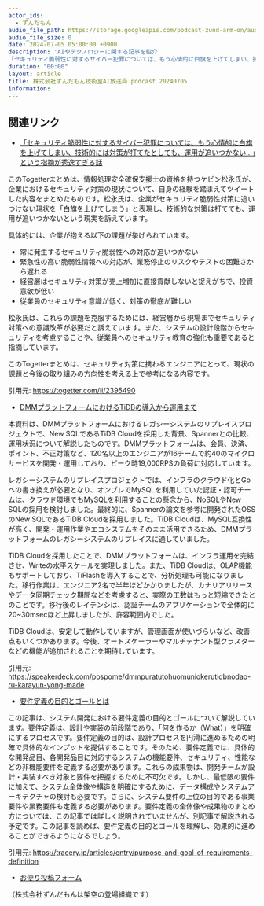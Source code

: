 ```yaml
---
actor_ids:
  - ずんだもん
audio_file_path: https://storage.googleapis.com/podcast-zund-arm-on/audio/株式会社ずんだもん技術室AI放送局_podcast_20240705.mp3
audio_file_size: 0
date: 2024-07-05 05:00:00 +0900
description: 'AIやテクノロジーに関する記事を紹介  
「セキュリティ脆弱性に対するサイバー犯罪については、もう心情的に白旗を上げてしまい、技術的には対策が打てたとしても、運用が追いつかない…」という指摘が秀逸すぎる話、DMMプラットフォームにおけるTiDBの導入から運用まで、要件定義の目的とゴールとは'
duration: "00:00"
layout: article
title: 株式会社ずんだもん技術室AI放送局 podcast 20240705
information: 
---
```


## 関連リンク


- [「セキュリティ脆弱性に対するサイバー犯罪については、もう心情的に白旗を上げてしまい、技術的には対策が打てたとしても、運用が追いつかない…」という指摘が秀逸すぎる話](https://togetter.com/li/2395490)  


このTogetterまとめは、情報処理安全確保支援士の資格を持つケビン松永氏が、企業におけるセキュリティ対策の現状について、自身の経験を踏まえてツイートした内容をまとめたものです。松永氏は、企業がセキュリティ脆弱性対策に追いつけない現状を「白旗を上げてしまう」と表現し、技術的な対策は打てても、運用が追いつかないという現実を訴えています。

具体的には、企業が抱える以下の課題が挙げられています。

* 常に発生するセキュリティ脆弱性への対応が追いつかない
* 緊急性の高い脆弱性情報への対応が、業務停止のリスクやテストの困難さから遅れる
* 経営層はセキュリティ対策が売上増加に直接貢献しないと捉えがちで、投資意欲が低い
* 従業員のセキュリティ意識が低く、対策の徹底が難しい

松永氏は、これらの課題を克服するためには、経営層から現場までセキュリティ対策への意識改革が必要だと訴えています。また、システムの設計段階からセキュリティを考慮することや、従業員へのセキュリティ教育の強化も重要であると指摘しています。

このTogetterまとめは、セキュリティ対策に携わるエンジニアにとって、現状の課題と今後の取り組みの方向性を考える上で参考になる内容です。 


引用元: https://togetter.com/li/2395490


- [DMMプラットフォームにおけるTiDBの導入から運用まで](https://speakerdeck.com/pospome/dmmpuratutohuomuniokerutidbnodao-ru-karayun-yong-made)  


本資料は、DMMプラットフォームにおけるレガシーシステムのリプレイスプロジェクトで、New SQLであるTiDB Cloudを採用した背景、Spannerとの比較、運用状況について解説したものです。DMMプラットフォームは、会員、決済、ポイント、不正対策など、120名以上のエンジニアが16チームで約40のマイクロサービスを開発・運用しており、ピーク時19,000RPSの負荷に対応しています。

レガシーシステムのリプレイスプロジェクトでは、インフラのクラウド化とGoへの書き換えが必要となり、オンプレでMySQLを利用していた認証・認可チームは、クラウド環境でもMySQLを利用することの懸念から、NoSQLやNew SQLの採用を検討しました。最終的に、Spannerの論文を参考に開発されたOSSのNew SQLであるTiDB Cloudを採用しました。TiDB Cloudは、MySQL互換性が高く、開発・運用作業やエコシステムをそのまま活用できるため、DMMプラットフォームのレガシーシステムのリプレイスに適していました。

TiDB Cloudを採用したことで、DMMプラットフォームは、インフラ運用を完結させ、Writeの水平スケールを実現しました。また、TiDB Cloudは、OLAP機能もサポートしており、TiFlashを導入することで、分析処理も可能になりました。移行作業は、エンジニア2名で半年ほどかかりましたが、カナリアリリースやデータ同期チェック期間などを考慮すると、実際の工数はもっと短縮できたとのことです。移行後のレイテンシは、認証チームのアプリケーションで全体的に20~30msecほど上昇しましたが、許容範囲内でした。

TiDB Cloudは、安定して動作していますが、管理画面が使いづらいなど、改善点もいくつかあります。今後、オートスケーラーやマルチテナント型クラスターなどの機能が追加されることを期待しています。


引用元: https://speakerdeck.com/pospome/dmmpuratutohuomuniokerutidbnodao-ru-karayun-yong-made


- [要件定義の目的とゴールとは](https://tracery.jp/articles/entry/purpose-and-goal-of-requirements-definition)  


この記事は、システム開発における要件定義の目的とゴールについて解説しています。要件定義は、設計や実装の前段階であり、「何を作るか（What）」を明確にするプロセスです。要件定義の目的は、設計プロセスを円滑に進めるための明確で具体的なインプットを提供することです。そのため、要件定義では、具体的な開発品目、各開発品目に対応するシステムの機能要件、セキュリティ、性能などの非機能要件を定義する必要があります。これらの成果物は、開発チームが設計・実装すべき対象と要件を把握するために不可欠です。しかし、最低限の要件に加えて、システム全体像や構造を明確にするために、データ構成やシステムアーキテクチャの検討も必要です。さらに、システム要件の上位の目的である事業要件や業務要件も定義する必要があります。要件定義の全体像や成果物のまとめ方については、この記事では詳しく説明されていませんが、別記事で解説される予定です。この記事を読めば、要件定義の目的とゴールを理解し、効果的に進めることができるようになるでしょう。 


引用元: https://tracery.jp/articles/entry/purpose-and-goal-of-requirements-definition



- [お便り投稿フォーム](https://forms.gle/ffg4JTfqdiqK62qf9)

（株式会社ずんだもんは架空の登場組織です）
